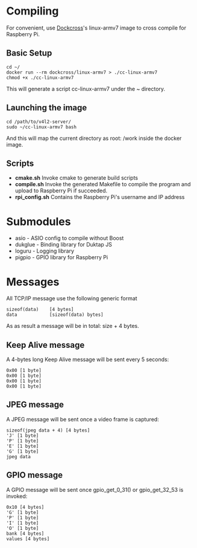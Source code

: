 # Compiling

For convenient, use  [Dockcross](https://github.com/dockcross/dockcross)'s linux-armv7 image to cross compile for Raspberry Pi.

## Basic Setup
```
cd ~/
docker run --rm dockcross/linux-armv7 > ./cc-linux-armv7
chmod +x ./cc-linux-armv7
```
This will generate a script cc-linux-armv7 under the ~ directory.

## Launching the image
```
cd /path/to/v4l2-server/
sudo ~/cc-linux-armv7 bash
```
And this will map the current directory as root: /work inside the docker image.

## Scripts

* **cmake.sh** Invoke cmake to generate build scripts
* **compile.sh** Invoke the generated Makefile to compile the program and upload to Raspberry Pi if succeeded.
* **rpi_config.sh** Contains the Raspberry Pi's username and IP address

# Submodules
* asio - ASIO config to compile without Boost
* dukglue - Binding library for Duktap JS
* loguru - Logging library
* pigpio - GPIO library for Raspberry Pi


# Messages
All TCP/IP message use the following generic format
```
sizeof(data)    [4 bytes]
data            [sizeof(data) bytes]
```
As as result a message will be in total: size + 4 bytes.

## Keep Alive message
A 4-bytes long Keep Alive message will be sent every 5 seconds:
```
0x00 [1 byte]
0x00 [1 byte]
0x00 [1 byte]
0x00 [1 byte]
```

## JPEG message
A JPEG message will be sent once a video frame is captured:
```
sizeof(jpeg data + 4) [4 bytes]
'J' [1 byte]
'P' [1 byte]
'E' [1 byte]
'G' [1 byte]
jpeg data
```


## GPIO message
A GPIO message will be sent once gpio_get_0_31() or gpio_get_32_53 is invoked:
```
0x10 [4 bytes]
'G' [1 byte]
'P' [1 byte]
'I' [1 byte]
'O' [1 byte]
bank [4 bytes]
values [4 bytes]
```
